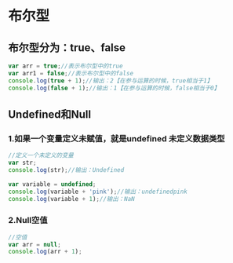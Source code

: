 # 布尔型

## 布尔型分为：true、false

```javaScript
var arr = true;//表示布尔型中的true
var arr1 = false;//表示布尔型中的false
console.log(true + 1);//输出：2【在参与运算的时候，true相当于1】
console.log(false + 1);//输出：1【在参与运算的时候，false相当于0】
```

## Undefined和Null

### 1.如果一个变量定义未赋值，就是undefined 未定义数据类型

```javaScript
//定义一个未定义的变量
var str;
console.log(str);//输出：Undefined

var variable = undefined;
console.log(variable + 'pink');//输出：undefinedpink
console.log(variable + 1);//输出：NaN
```

### 2.Null空值

```javaScript
//空值
var arr = null;
console.log(arr + 1);
```

